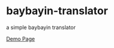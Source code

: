 # baybayin-translator
a simple baybayin translator

[Demo Page](https://maddumajohnerick.github.io/baybayin-translator/)

